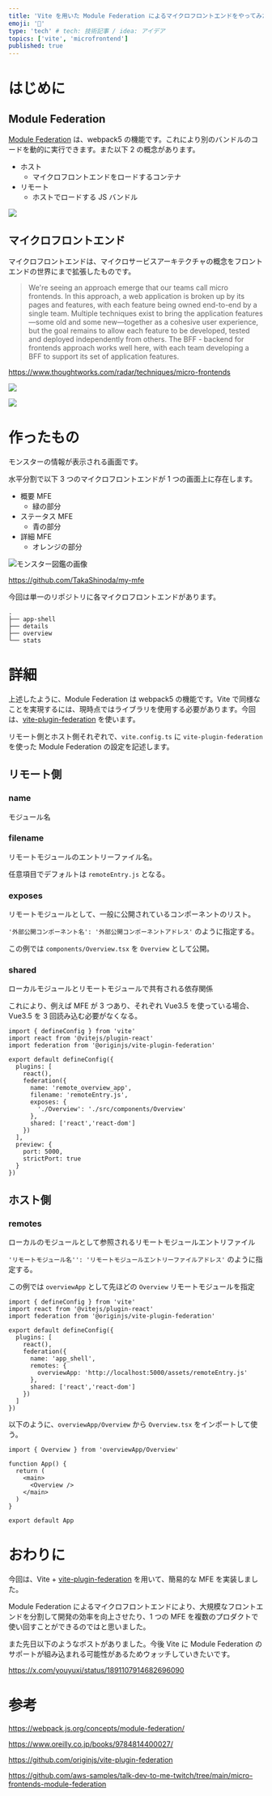 ```yaml
---
title: 'Vite を用いた Module Federation によるマイクロフロントエンドをやってみた'
emoji: '🔖'
type: 'tech' # tech: 技術記事 / idea: アイデア
topics: ['vite', 'microfrontend']
published: true
---
```


# はじめに

## Module Federation

[Module Federation](https://webpack.js.org/concepts/module-federation/) は、webpack5 の機能です。これにより別のバンドルのコードを動的に実行できます。また以下 2 の概念があります。

- ホスト
  - マイクロフロントエンドをロードするコンテナ
- リモート
  - ホストでロードする JS バンドル

![](https://storage.googleapis.com/zenn-user-upload/ffcd0b18fb48-20250407.png)

## マイクロフロントエンド

マイクロフロントエンドは、マイクロサービスアーキテクチャの概念をフロントエンドの世界にまで拡張したものです。

> We're seeing an approach emerge that our teams call micro frontends. In this approach, a web application is broken up by its pages and features, with each feature being owned end-to-end by a single team. Multiple techniques exist to bring the application features—some old and some new—together as a cohesive user experience, but the goal remains to allow each feature to be developed, tested and deployed independently from others. The BFF - backend for frontends approach works well here, with each team developing a BFF to support its set of application features.

https://www.thoughtworks.com/radar/techniques/micro-frontends

![](https://storage.googleapis.com/zenn-user-upload/45f2a2d54b36-20250407.png)

![](https://storage.googleapis.com/zenn-user-upload/65ac447eb9e8-20250407.png)

# 作ったもの

モンスターの情報が表示される画面です。

水平分割で以下 3 つのマイクロフロントエンドが 1 つの画面上に存在します。

- 概要 MFE
  - 緑の部分
- ステータス MFE
  - 青の部分
- 詳細 MFE
  - オレンジの部分

![モンスター図鑑の画像](https://storage.googleapis.com/zenn-user-upload/b68bdd972f55-20250407.png)

https://github.com/TakaShinoda/my-mfe

今回は単一のリポジトリに各マイクロフロントエンドがあります。

```
.
├── app-shell
├── details
├── overview
└── stats
```

# 詳細

上述したように、Module Federation は webpack5 の機能です。Vite で同様なことを実現するには、現時点ではライブラリを使用する必要があります。今回は、[vite-plugin-federation](https://github.com/originjs/vite-plugin-federation) を使います。

リモート側とホスト側それぞれで、`vite.config.ts` に `vite-plugin-federation` を使った Module Federation の設定を記述します。

## リモート側

### name

モジュール名

### filename

リモートモジュールのエントリーファイル名。

任意項目でデフォルトは `remoteEntry.js` となる。

### exposes

リモートモジュールとして、一般に公開されているコンポーネントのリスト。

`'外部公開コンポーネント名': '外部公開コンポーネントアドレス'` のように指定する。

この例では `components/Overview.tsx` を `Overview` として公開。

### shared

ローカルモジュールとリモートモジュールで共有される依存関係

これにより、例えば MFE が 3 つあり、それぞれ Vue3.5 を使っている場合、Vue3.5 を 3 回読み込む必要がなくなる。

```ts: vite.config.ts
import { defineConfig } from 'vite'
import react from '@vitejs/plugin-react'
import federation from '@originjs/vite-plugin-federation'

export default defineConfig({
  plugins: [
    react(),
    federation({
      name: 'remote_overview_app',
      filename: 'remoteEntry.js',
      exposes: {
        './Overview': './src/components/Overview'
      },
      shared: ['react','react-dom']
    })
  ],
  preview: {
    port: 5000,
    strictPort: true
  }
})
```

## ホスト側

### remotes

ローカルのモジュールとして参照されるリモートモジュールエントリファイル

`'リモートモジュール名'': 'リモートモジュールエントリーファイルアドレス'` のように指定する。

この例では `overviewApp` として先ほどの `Overview` リモートモジュールを指定

```ts: vite.config.ts
import { defineConfig } from 'vite'
import react from '@vitejs/plugin-react'
import federation from '@originjs/vite-plugin-federation'

export default defineConfig({
  plugins: [
    react(),
    federation({
      name: 'app_shell',
      remotes: {
        overviewApp: 'http://localhost:5000/assets/remoteEntry.js'
      },
      shared: ['react','react-dom']
    })
  ]
})
```

以下のように、`overviewApp/Overview` から `Overview.tsx` をインポートして使う。

```tsx: App.tsx
import { Overview } from 'overviewApp/Overview'

function App() {
  return (
    <main>
      <Overview />
    </main>
  )
}

export default App
```

# おわりに

今回は、Vite + [vite-plugin-federation](https://github.com/originjs/vite-plugin-federation) を用いて、簡易的な MFE を実装しました。

Module Federation によるマイクロフロントエンドにより、大規模なフロントエンドを分割して開発の効率を向上させたり、1 つの MFE を複数のプロダクトで使い回すことができるのではと思いました。

また先日以下のようなポストがありました。今後 Vite に Module Federation のサポートが組み込まれる可能性があるためウォッチしていきたいです。

https://x.com/youyuxi/status/1891107914682696090

# 参考

https://webpack.js.org/concepts/module-federation/

https://www.oreilly.co.jp/books/9784814400027/

https://github.com/originjs/vite-plugin-federation

https://github.com/aws-samples/talk-dev-to-me-twitch/tree/main/micro-frontends-module-federation

